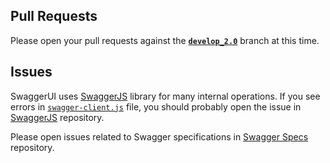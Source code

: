 ## Pull Requests
Please open your pull requests against the [**`develop_2.0`**](https://github.com/swagger-api/swagger-ui/tree/develop_2.0) branch at this time.

## Issues
SwaggerUI uses [SwaggerJS](https://github.com/swagger-api/swagger-js) library for many internal operations. If you see errors in
[`swagger-client.js`](lib/swagger-client.js) file, you should probably open the issue in [SwaggerJS](https://github.com/swagger-api/swagger-js) repository.

Please open issues related to Swagger specifications in [Swagger Specs](https://github.com/swagger-api/swagger-spec) repository.
